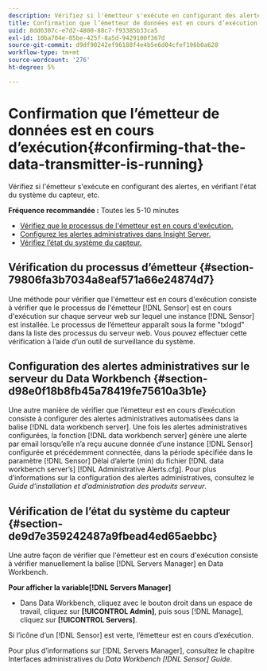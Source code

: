 ```yaml
---
description: Vérifiez si l'émetteur s'exécute en configurant des alertes, en vérifiant l'état du système du capteur, etc.
title: Confirmation que l’émetteur de données est en cours d’exécution
uuid: 8dd6307c-e7d2-4800-88c7-f93385b33ca5
exl-id: 10ba704e-85be-425f-8a5d-9429100f367d
source-git-commit: d9df90242ef96188f4e4b5e6d04cfef196b0a628
workflow-type: tm+mt
source-wordcount: '276'
ht-degree: 5%

---
```


# Confirmation que l’émetteur de données est en cours d’exécution{#confirming-that-the-data-transmitter-is-running}

Vérifiez si l&#39;émetteur s&#39;exécute en configurant des alertes, en vérifiant l&#39;état du système du capteur, etc.

**Fréquence recommandée :** Toutes les 5-10 minutes

* [Vérifiez que le processus de l&#39;émetteur est en cours d&#39;exécution.](../../../home/c-snsr-ovrvw/admin-sensor/c-data-trmtr-rng.md#section-79806fa3b7034a8eaf571a66e24874d7)
* [Configurez les alertes administratives dans Insight Server.](../../../home/c-snsr-ovrvw/admin-sensor/c-data-trmtr-rng.md#section-d98e0f18b8fb45a78419fe75610a3b1e)
* [Vérifiez l’état du système du capteur.](../../../home/c-snsr-ovrvw/admin-sensor/c-data-trmtr-rng.md#section-de9d7e359242487a9fbead4ed65aebbc)

## Vérification du processus d’émetteur {#section-79806fa3b7034a8eaf571a66e24874d7}

Une méthode pour vérifier que l&#39;émetteur est en cours d&#39;exécution consiste à vérifier que le processus de l&#39;émetteur [!DNL Sensor] est en cours d&#39;exécution sur chaque serveur web sur lequel une instance [!DNL Sensor] est installée. Le processus de l’émetteur apparaît sous la forme &quot;txlogd&quot; dans la liste des processus du serveur web. Vous pouvez effectuer cette vérification à l’aide d’un outil de surveillance du système.

## Configuration des alertes administratives sur le serveur du Data Workbench {#section-d98e0f18b8fb45a78419fe75610a3b1e}

Une autre manière de vérifier que l’émetteur est en cours d’exécution consiste à configurer des alertes administratives automatisées dans la balise [!DNL data workbench server]. Une fois les alertes administratives configurées, la fonction [!DNL data workbench server] génère une alerte par email lorsqu’elle n’a reçu aucune donnée d’une instance [!DNL Sensor] configurée et précédemment connectée, dans la période spécifiée dans le paramètre [!DNL Sensor] Délai d’alerte (min) du fichier [!DNL data workbench server’s] [!DNL Administrative Alerts.cfg]. Pour plus d’informations sur la configuration des alertes administratives, consultez le *Guide d’installation et d’administration des produits serveur*.

## Vérification de l’état du système du capteur {#section-de9d7e359242487a9fbead4ed65aebbc}

Une autre façon de vérifier que l&#39;émetteur est en cours d&#39;exécution consiste à vérifier manuellement la balise [!DNL Servers Manager] en Data Workbench.

**Pour afficher la variable[!DNL Servers Manager]**

* Dans Data Workbench, cliquez avec le bouton droit dans un espace de travail, cliquez sur **[!UICONTROL Admin]**, puis sous [!DNL Manage], cliquez sur **[!UICONTROL Servers]**.

Si l’icône d’un [!DNL Sensor] est verte, l’émetteur est en cours d’exécution.

Pour plus d’informations sur [!DNL Servers Manager], consultez le chapitre Interfaces administratives du *Data Workbench [!DNL Sensor] Guide*.
